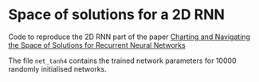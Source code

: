 # Space of solutions for a 2D RNN

Code to reproduce the 2D RNN part of the paper [Charting and Navigating the Space of Solutions for Recurrent Neural Networks](https://proceedings.neurips.cc/paper/2021/hash/d530d454337fb09964237fecb4bea6ce-Abstract.html)

The file `net_tanh4` contains the trained network parameters for 10000 randomly initialised networks.